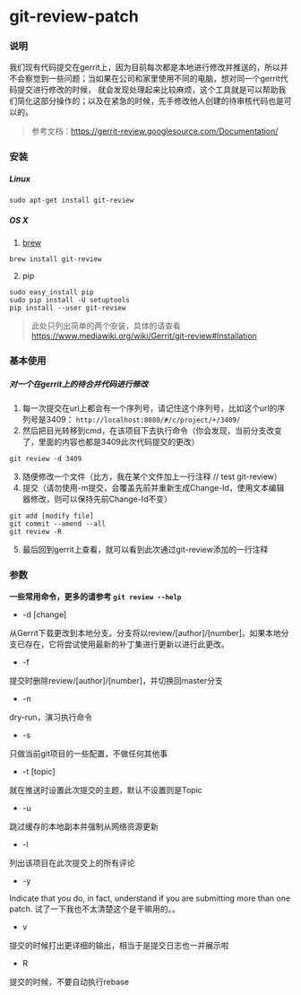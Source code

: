 # git-review-patch
### 说明
我们现有代码提交在gerrit上，因为目前每次都是本地进行修改并推送的，所以并不会察觉到一些问题；当如果在公司和家里使用不同的电脑，想对同一个gerrit代码提交进行修改的时候，
就会发现处理起来比较麻烦，这个工具就是可以帮助我们简化这部分操作的；以及在紧急的时候，先手修改他人创建的待审核代码也是可以的。
> 参考文档：https://gerrit-review.googlesource.com/Documentation/

### 安装
##### Linux
```shell
sudo apt-get install git-review
```
##### OS X
1. [brew](https://coolestguidesontheplanet.com/installing-homebrew-on-os-x-el-capitan-10-11-package-manager-for-unix-apps/)
```shell
brew install git-review
```
2. pip
```shell
sudo easy_install pip
sudo pip install -U setuptools
pip install --user git-review
```
> 此处只列出简单的两个安装，具体的请查看 https://www.mediawiki.org/wiki/Gerrit/git-review#Installation
### 基本使用
##### 对一个在gerrit上的待合并代码进行修改
1. 每一次提交在url上都会有一个序列号，请记住这个序列号，比如这个url的序列号是3409：
```http://localhost:8080/#/c/project/+/3409/```<br/>
2. 然后把目光转移到cmd，在该项目下去执行命令（你会发现，当前分支改变了，里面的内容也都是3409此次代码提交的更改）
```shell
git review -d 3409
```
3. 随便修改一个文件（比方，我在某个文件加上一行注释 // test git-review）<br/>
4. 提交（请勿使用-m提交，会覆盖先前并重新生成Change-Id，使用文本编辑器修改，则可以保持先前Change-Id不变）
```shell
git add [modify file]
git commit --amend --all
git review -R
```
5. 最后回到gerrit上查看，就可以看到此次通过git-review添加的一行注释
### 参数
**一些常用命令，更多的请参考 ```git review --help```**
* -d [change]

从Gerrit下载更改到本地分支。分支将以review/[author]/[number]。如果本地分支已存在，它将尝试使用最新的补丁集进行更新以进行此更改。
* -f

提交时删除review/[author]/[number]，并切换回master分支
* -n

dry-run，演习执行命令
* -s

只做当前git项目的一些配置，不做任何其他事
* -t [topic]

就在推送时设置此次提交的主题，默认不设置则是Topic
* -u

跳过缓存的本地副本并强制从网络资源更新
* -l

列出该项目在此次提交上的所有评论
* -y

Indicate that you do, in fact, understand if you are submitting more than one patch. 试了一下我也不太清楚这个是干嘛用的。。
* v

提交的时候打出更详细的输出，相当于是提交日志也一并展示啦
* R

提交的时候，不要自动执行rebase

